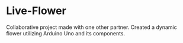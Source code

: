 # Live-Flower
Collaborative project made with one other partner. Created a dynamic flower utilizing Arduino Uno and its components.
